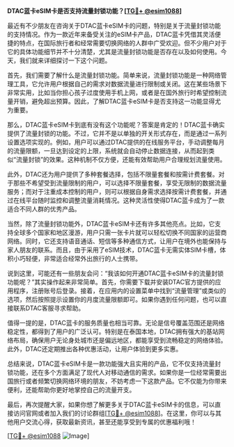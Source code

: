 **DTAC蓝卡eSIM卡是否支持流量封锁功能？[[TG💪+ @esim1088](https://t.me/s/esim1088)]**

最近有不少朋友在咨询关于DTAC蓝卡eSIM卡的问题，特别是关于流量封锁功能的支持情况。作为一款近年来备受关注的eSIM卡产品，DTAC蓝卡凭借其灵活便捷的特点，在国际旅行者和经常需要切换网络的人群中广受欢迎。但不少用户对于它的具体功能细节并不十分清楚，尤其是流量封锁功能是否存在以及如何使用。今天，我们就来详细探讨一下这个问题。

首先，我们需要了解什么是流量封锁功能。简单来说，流量封锁功能是一种网络管理工具，它允许用户根据自己的需求对数据流量进行限制或关闭。这在某些场景下非常实用，比如当你担心孩子过度使用手机上网，或者是在国外旅行时希望控制流量开销，避免超出预算。因此，了解DTAC蓝卡eSIM卡是否支持这一功能显得尤为重要。

那么，DTAC蓝卡eSIM卡到底有没有这个功能呢？答案是肯定的！DTAC蓝卡确实提供了流量封锁的功能。不过，它并不是以单独的开关形式存在，而是通过一系列设置选项实现的。例如，用户可以通过DTAC提供的在线服务平台，手动调整每月的流量限额，一旦达到设定的上限，系统就会自动停止数据连接，从而起到类似“流量封锁”的效果。这种机制不仅方便，还能有效帮助用户合理规划流量使用。

此外，DTAC还为用户提供了多种套餐选择，包括不限量套餐和按需计费套餐。对于那些不希望受到流量限制的用户，可以选择不限量套餐，享受无限制的数据流量服务；而对于注重成本控制的用户，则可以根据自身需求选择按需计费套餐，并通过在线平台随时监控和调整流量消耗情况。这种灵活性使得DTAC蓝卡成为了一款适合不同人群的优秀产品。

当然，除了流量封锁功能外，DTAC蓝卡eSIM卡还有许多其他亮点。比如，它支持全球多个国家和地区漫游，用户只需一张卡片就可以轻松切换不同国家的运营商网络。同时，它还支持语音通话、短信等多种通信方式，让用户在境外也能保持与家人朋友的联系。而且，由于采用了eSIM技术，DTAC蓝卡无需实体SIM卡槽，体积小巧轻便，非常适合经常外出旅行的人士携带。

说到这里，可能还有一些朋友会问：“我该如何开通DTAC蓝卡eSIM卡的流量封锁功能呢？”其实操作起来非常简单。首先，你需要下载并安装DTAC官方提供的应用程序，注册账号后登录。接着，在应用内的设置菜单中找到“流量管理”或类似的选项，然后按照提示设置你的月度流量限额即可。如果你遇到任何问题，也可以直接联系DTAC客服寻求帮助。

值得一提的是，DTAC蓝卡的服务质量也相当可靠。无论是信号覆盖范围还是网络稳定性，都得到了用户的广泛认可。特别是在泰国本地，DTAC拥有强大的基站网络布局，确保用户无论身处城市还是偏远地区，都能享受到流畅稳定的网络体验。此外，DTAC还定期推出各种优惠活动，让用户体验到更多实惠。

总结来说，DTAC蓝卡eSIM卡是一款功能强大且实用的产品，它不仅支持流量封锁功能，还在多个方面满足了现代人对移动通信的需求。如果你是一位经常需要出国旅行或者频繁切换网络环境的朋友，不妨考虑一下这款产品。它不仅能为你带来便利，还能帮助你更好地掌控自己的流量开支。

最后，再次提醒大家，如果你想了解更多关于DTAC蓝卡eSIM卡的信息，可以直接访问官网或者加入我们的讨论群组[[TG💪+ @esim1088](https://t.me/s/esim1088)]。在这里，你可以与其他用户交流心得，获取最新资讯，甚至还能享受到专属的优惠福利哦！

[[TG💪+ @esim1088](https://t.me/s/esim1088) ![Image](https://i.postimg.cc/4NQfJmqS/Snipaste-2025-05-13-00-14-12.png)]